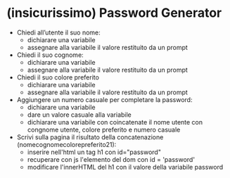 # (insicurissimo) Password Generator

- Chiedi all’utente il suo nome:
    - dichiarare una variabile
    - assegnare alla variabile il valore restituito da un prompt
- Chiedi il suo cognome:
    - dichiarare una variabile
    - assegnare alla variabile il valore restituito da un prompt
- Chiedi il suo colore preferito
    - dichiarare una variabile
    - assegnare alla variabile il valore restituito da un prompt
- Aggiungere un numero casuale per completare la password:
    - dichiarare una variabile
    - dare un valore casuale alla variabile
    - dichiarare una variabile con coincatenate il nome utente con congnome utente, colore preferito e numero casuale
- Scrivi sulla pagina il risultato della concatenazione  (nomecognomecolorepreferito21):
    - inserire nell'html un tag h1 con id="password"
    - recuperare con js l'elemento del dom con id = 'password'
    - modificare l'innerHTML del h1 con il valore della variabile password